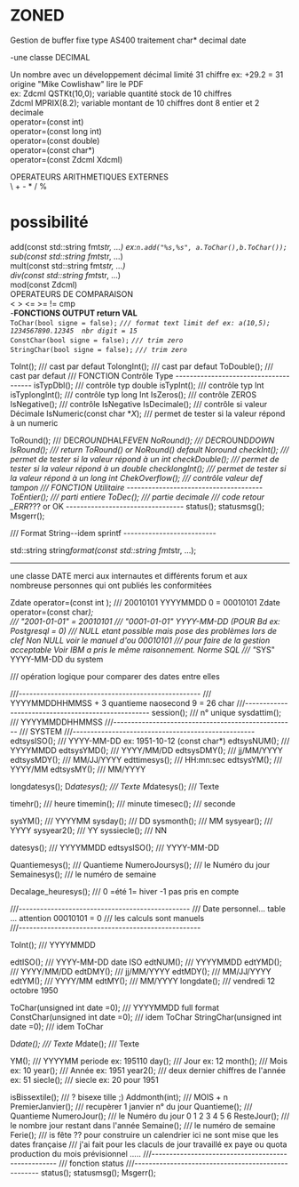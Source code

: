 <h1>ZONED</h1>

<p>Gestion de buffer fixe  type AS400 traitement char* decimal date   </p>

<p>-une classe DECIMAL</p>

<p>Un nombre avec un développement décimal limité 31 chiffre ex: +29.2 = 31<br>
origine "Mike Cowlishaw" lire le PDF<br>
ex: Zdcml QSTKt(10,0);  variable quantité stock de 10 chiffres<br>
Zdcml MPRIX(8.2); variable montant de 10 chiffres dont 8 entier et 2 decimale<br>
operator=(const  int)<br>
operator=(const  long int)<br>
operator=(const double)<br>
operator=(const char*)<br>
operator=(const Zdcml  X</em>dcml)<br></p>
<p>OPERATEURS ARITHMETIQUES EXTERNES<br>
\ + - * / % <br></p>
<h1>possibilité</h1>
<p>
add(const  std::string fmt<em>str, ...)  <em>ex:<code>n.add("%s,%s", a.ToChar(),b.ToChar());</code></em><br>
sub(const  std::string fmt</em>str, ...)<br>
mult(const std::string fmt<em>str, ...)<br>
div(const  std::string fmt</em>str, ...)<br>
mod(const Zdcml)<br>
OPERATEURS DE COMPARAISON<br>
&lt; > &lt;= >= != cmp<br>
-<strong>FONCTIONS OUTPUT return VAL</strong><br>
  <code>ToChar(bool signe = false);</code>      <em><code>/// format text limit def ex: a(10,5); 1234567890.12345  nbr digit = 15</code></em><br>
  <code>ConstChar(bool signe = false);</code>   <em><code>/// trim zero</code></em><br>
  <code>StringChar(bool signe = false);</code>  <em><code>/// trim zero</code></em><br></p>

<p>ToInt();        /// cast par defaut
TolongInt();    /// cast par defaut
ToDouble();     /// cast par defaut
/// FONCTION Contrôle Type --------------------------------------
isTypDbl();     /// contrôle typ double
isTypInt();     /// contrôle typ Int
isTyplongInt(); /// contrôle typ long Int
IsZeros();      /// contrôle ZEROS
IsNegative();   /// contrôle IsNegative
IsDecimale();   /// contrôle si valeur Décimale
IsNumeric(const char *<em>X</em>); /// permet de tester si la valeur répond à un numeric</p>

<p>ToRound();      /// DEC<em>ROUND</em>HALF<em>EVEN
NoRound();      /// DEC</em>ROUND<em>DOWN
IsRound();      /// return  ToRound() or NoRound()        default  Noround
checkInt();                /// permet de tester si la valeur répond à un int
checkDouble();             /// permet de tester si la valeur répond à un double
checklongInt();            /// permet de tester si la valeur répond à un long int
ChekOverflow();            /// contrôle valeur def tampon
/// FONCTION Utilitaire --------------------------------------
ToEntier();         /// parti entiere
ToDec();            /// partie decimale
/// code retour _ERR</em>??? or OK ---------------------------------
status();
statusmsg();
Msgerr();</p>

<p>/// Format String--idem sprintf --------------------------</p>

<p>std::string string<em>format(const std::string fmt</em>str, ...);</p>

<hr />

<p>une classe DATE
merci aux internautes et différents forum et aux nombreuse personnes qui ont publiés les conformitées</p>

<p>Zdate operator=(const int  );
                    /// 20010101 YYYYMMDD      0 = 00010101
Zdate operator=(const char<em>); <br />
                    /// "2001-01-01" = 20010101
                    /// "0001-01-01" YYYY-MM-DD (POUR Bd ex: Postgresql = 0)
                    /// NULL etant possible mais pose des problèmes lors de clef  Non NULL voir le manuel d'ou 00010101
                    /// pour faire de la gestion  acceptable Voir IBM  a pris le même raisonnement. Norme SQL
                    /// "</em>SYS"   YYYY-MM-DD  du system</p>

<p>/// opération logique pour comparer des dates entre elles</p>

<p>///---------------------------------------------------
/// YYYYMMDDHHMMSS + 3 quantieme naosecond 9 = 26 char
///---------------------------------------------------
session();        ///  n° unique
sysdattim();      ///  YYYYMMDDHHMMSS
///---------------------------------------------------
/// SYSTEM
///---------------------------------------------------
edtsysISO();      /// YYYY-MM-DD      ex: 1951-10-12   (const char*)
edtsysNUM();      /// YYYYMMDD
edtsysYMD();      /// YYYY/MM/DD
edtsysDMY();      /// jj/MM/YYYY
edtsysMDY();      /// MM/JJ/YYYY
edttimesys();     /// HH:mn:sec
edtsysYM();       /// YYYY/MM
edtsysMY();       /// MM/YYYY</p>

<p>longdatesys();
D<em>datesys();      /// Texte
M</em>datesys();      /// Texte</p>

<p>timehr();         /// heure
timemin();        /// minute
timesec();        /// seconde</p>

<p>sysYM();          /// YYYYMM
sysday();         /// DD
sysmonth();       /// MM
sysyear();        /// YYYY
sysyear2();       /// YY
syssiecle();      /// NN</p>

<p>datesys();        /// YYYYMMDD
edtsysISO();      /// YYYY-MM-DD</p>

<p>Quantiemesys();   /// Quantieme
NumeroJoursys();  /// le Numéro du jour
Semainesys();     /// le numéro de semaine</p>

<p>Decalage_heuresys();  /// 0 =été 1= hiver  -1 pas pris en compte</p>

<p>///------------------------------------------------
/// Date personnel... table ... attention 00010101 = 0
/// les calculs sont manuels<br>
///---------------------------------------------------</p
<p>ToInt();          /// YYYYMMDD

edtISO();         /// YYYY-MM-DD  date ISO
edtNUM();         /// YYYYMMDD
edtYMD();         /// YYYY/MM/DD
edtDMY();         /// jj/MM/YYYY
edtMDY();         /// MM/JJ/YYYY
edtYM();          /// YYYY/MM
edtMY();          /// MM/YYYY
longdate();       /// vendredi 12 octobre 1950</p>

<p>ToChar(unsigned int date =0);     /// YYYYMMDD  full format
ConstChar(unsigned int date =0);  /// idem ToChar
StringChar(unsigned int date =0); /// idem ToChar</p>

<p>D<em>date();         /// Texte
M</em>date();         /// Texte</p>

<p>YM();             /// YYYYMM   periode ex: 195110
day();            /// Jour    ex: 12
month();          /// Mois    ex: 10
year();           /// Année   ex: 1951
year2();          /// deux dernier chiffres de l'année ex: 51
siecle();         /// siecle  ex: 20 pour 1951</p>

<p>isBissextile();   /// ? bisexe tille ;)
Addmonth(int);    /// MOIS + n
PremierJanvier(); /// recupèrer 1 janvier n° du jour
Quantieme();      /// Quantieme
NumeroJour();     /// le Numéro du jour 0 1 2 3 4 5 6
ResteJour();      /// le nombre jour restant dans l'année
Semaine();        /// le numéro de semaine
Ferie();          /// is fête ?? pour construire un calendrier ici ne sont mise que les dates française
                  /// j'ai fait pour les claculs de jour travaillé ex paye ou   quota production du mois  prévisionnel ..... 
///---------------------------------------------------
/// fonction status 
///---------------------------------------------------
status();
statusmsg();
Msgerr();</p>


